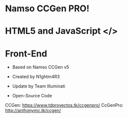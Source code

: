 # Namso CCGen PRO!
# HTML5 and JavaScript </>
# Front-End

* Based on Namso CCGen v5
* Created by N1ghtm4R3
* Update by Team Illuminati

* Open-Source Code

CCGen: https://www.tdproyectos.tk/ccgenpro/
CcGenPro: http://anthonymc.tk/ccgen/
